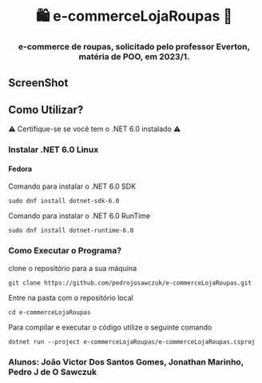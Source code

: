 <p align="center">
  <h1 align="center">🛍️ e-commerceLojaRoupas 👗<h3 align="center">e-commerce de roupas, solicitado pelo professor Everton, matéria de POO, em 2023/1.</h3>
</p>

## ScreenShot

## Como Utilizar?

⚠️ Certifique-se se você tem o .NET 6.0 instalado ⚠️

### Instalar .NET 6.0 Linux

#### Fedora

Comando para instalar o .NET 6.0 SDK

```
sudo dnf install dotnet-sdk-6.0
```

Comando para instalar o .NET 6.0 RunTime

```
sudo dnf install dotnet-runtime-6.0
```

### Como Executar o Programa?

clone o repositório para a sua máquina

```
git clone https://github.com/pedrojosawczuk/e-commerceLojaRoupas.git
```

Entre na pasta com o repositório local

```
cd e-commerceLojaRoupas
```

Para compilar e executar o código utilize o seguinte comando

```
dotnet run --project e-commerceLojaRoupas/e-commerceLojaRoupas.csproj
```

### Alunos: João Victor Dos Santos Gomes, Jonathan Marinho, Pedro J de O Sawczuk
